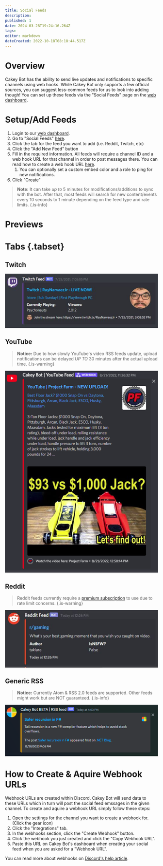 ```yaml
---
title: Social Feeds
description: 
published: 1
date: 2024-03-28T19:24:16.264Z
tags: 
editor: markdown
dateCreated: 2022-10-18T08:18:44.517Z
---
```


# Overview

Cakey Bot has the ability to send live updates and notifications to specific channels using web hooks. While Cakey Bot only supports a few official sources, you can suggest less-common feeds for us to look into adding though! You can set up these feeds via the "Social Feeds" page on the [web dashboard](https://cakey.bot/dashboard/public).

# Setup/Add Feeds

1. Login to our [web dashboard](https://cakey.bot/dashboard/).
2. Go to "Social Feeds" [here](https://cakey.bot/dashboard/public/feeds).
3. Click the tab for the feed you want to add (i.e. Reddit, Twitch, etc)
4. Click the "Add New Feed" button
5. Fill in the required information. All feeds will require a channel ID and a web hook URL for that channel in order to post messages there. You can read how to create a web hook URL [here](https://support.discord.com/hc/en-us/articles/228383668-Intro-to-Webhooks).
   1. You can optionally set a custom embed color and a role to ping for new notifications.
6. Click "Create"

> **Note:** It can take _up to_ 5 minutes for modifications/additions to sync with the bot. After that, most feeds will search for new content/events every 10 seconds to 1 minute depending on the feed type and rate limits.
{.is-info}

# Previews
# Tabs {.tabset}
## Twitch
![](/twitch.png)

## YouTube
> **Notice:** Due to how slowly YouTube's video RSS feeds update, upload notifications can be delayed _UP TO_ 30 minutes after the actual upload time. &#x20;
{.is-warning}

![](/youtube2.png)

## Reddit
> Reddit feeds currently require a [premium subscription](https://cakey.bot/premium.php) to use due to rate limit concerns.
{.is-warning}

![](/reddit.png)

## Generic RSS 
> **Notice:** Currently Atom & RSS 2.0 feeds are supported. Other feeds might work but are NOT guaranteed.
{.is-info}

![](/image_(11).png)

# How to Create & Aquire Webhook URLs
Webhook URLs are created within Discord. Cakey Bot will send data to these URLs which in turn will post the social feed emssages in the given channel. To create and aquire a webhook URL simply follow these steps: 
1. Open the settings for the channel you want to create a webhook for. (Click the gear icon)
2. Click the "Integrations" tab.
3. In the webhooks section, click the "Create Webhook" button.
4. Click the webhook you just created and click the "Copy Webhook URL".
5. Paste this URL on Cakey Bot's dashboard when creating your social feed when you are asked for a "Webhook URL".

You can read more about webhooks on [Discord's help article](https://support.discord.com/hc/en-us/articles/228383668-Intro-to-Webhooks).